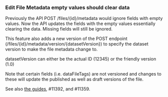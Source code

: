### Edit File Metadata empty values should clear data

Previously the API POST /files/{id}/metadata would ignore fields with empty values. Now the API updates the fields with the empty values essentially clearing the data. Missing fields will still be ignored.

This feature also adds a new version of the POST endpoint (/files/{id}/metadata/version/{datasetVersion}) to specify the dataset version to make the file metadata change to.

datasetVersion can either be the actual ID (12345) or the friendly version (1.0)

Note that certain fields (i.e. dataFileTags) are not versioned and changes to these will update the published as well as draft versions of the file.

See also [the guides](https://dataverse-guide--11359.org.readthedocs.build/en/11359/api/native-api.html#updating-file-metadata), #11392, and #11359.
